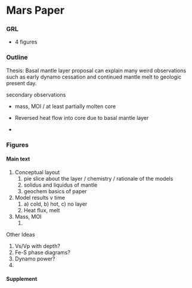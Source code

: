 # Mars Paper

### GRL 

* 4 figures

### Outline 

Thesis: Basal mantle layer proposal can explain many weird observations such as early dynamo cessation and continued mantle melt to geologic present day.

secondary observations

* mass, MOI / at least partially molten core


* Reversed heat flow into core due to basal mantle layer
* ​

### Figures

#### Main text

1. Conceptual layout 
   1. pie slice about the layer / chemistry / rationale of the models
   2. solidus and liquidus of mantle
   3. geochem basics of paper
2. Model results v time
   1. a) cold, b) hot, c) no layer
   2. Heat flux, melt
3. Mass, MOI
   1. ​

Other Ideas

1. Vs/Vp with depth? 
2. Fe-S phase diagrams?
3. Dynamo power?
4. ​

#### Supplement 



